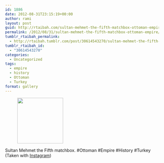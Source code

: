 ```yaml
---
id: 1886
date: 2012-08-31T23:15:19+00:00
author: rami
layout: post
guid: http://rtaibah.com/sultan-mehmet-the-fifth-matchbox-ottoman-empire/
permalink: /2012/08/31/sultan-mehmet-the-fifth-matchbox-ottoman-empire/
tumblr_rtaibah_permalink:
  - http://rtaibah.tumblr.com/post/30614543270/sultan-mehmet-the-fifth-matchbox-ottoman-empire
tumblr_rtaibah_id:
  - "30614543270"
categories:
  - Uncategorized
tags:
  - empire
  - history
  - Ottoman
  - Turkey
format: gallery
---
```

<div id='gallery-50' class='gallery galleryid-1886 gallery-columns-3 gallery-size-thumbnail'>
  <figure class='gallery-item'> 
  
  <div class='gallery-icon landscape'>
    <a href='http://139.59.20.41/2012/08/31/sultan-mehmet-the-fifth-matchbox-ottoman-empire/attachment/1887/'><img width="150" height="150" src="http://139.59.20.41/wp-content/uploads/2012/08/tumblr_m9n79jq1BZ1qb4qlko1_1280-150x150.jpg" class="attachment-thumbnail size-thumbnail" alt="" srcset="http://139.59.20.41/wp-content/uploads/2012/08/tumblr_m9n79jq1BZ1qb4qlko1_1280-150x150.jpg 150w, http://139.59.20.41/wp-content/uploads/2012/08/tumblr_m9n79jq1BZ1qb4qlko1_1280-300x300.jpg 300w, http://139.59.20.41/wp-content/uploads/2012/08/tumblr_m9n79jq1BZ1qb4qlko1_1280-100x100.jpg 100w, http://139.59.20.41/wp-content/uploads/2012/08/tumblr_m9n79jq1BZ1qb4qlko1_1280.jpg 612w" sizes="100vw" /></a>
  </div></figure>
</div>

Sultan Mehmet the Fifth matchbox. #Ottoman #Empire #History #Turkey (Taken with [Instagram](http://instagram.com))